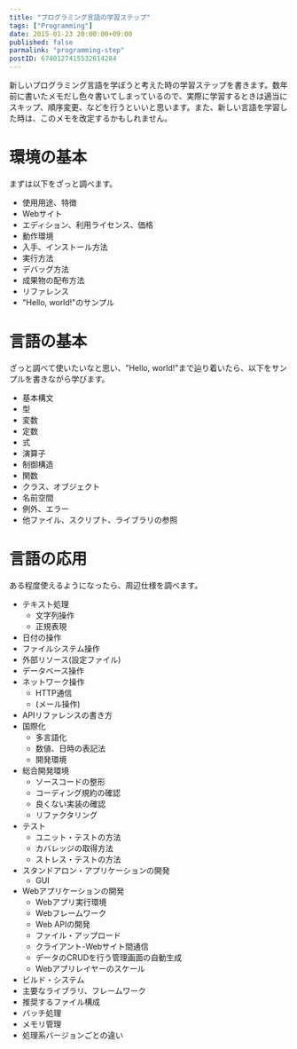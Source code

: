 ```yaml
---
title: "プログラミング言語の学習ステップ"
tags: ["Programming"]
date: 2015-01-23 20:00:00+09:00
published: false
parmalink: "programming-step"
postID: 6740127415532614284
---
```


新しいプログラミング言語を学ぼうと考えた時の学習ステップを書きます。数年前に書いたメモだし色々書いてしまっているので、実際に学習するときは適当にスキップ、順序変更、などを行うといいと思います。また、新しい言語を学習した時は、このメモを改定するかもしれません。

<!-- more -->

# 環境の基本

まずは以下をざっと調べます。

* 使用用途、特徴
* Webサイト
* エディション、利用ライセンス、価格
* 動作環境
* 入手、インストール方法
* 実行方法
* デバッグ方法
* 成果物の配布方法
* リファレンス
* "Hello, world!"のサンプル

# 言語の基本

ざっと調べて使いたいなと思い、"Hello, world!"まで辿り着いたら、以下をサンプルを書きながら学びます。

* 基本構文
* 型
* 変数
* 定数
* 式
* 演算子
* 制御構造
* 関数
* クラス、オブジェクト
* 名前空間
* 例外、エラー
* 他ファイル、スクリプト、ライブラリの参照

# 言語の応用

ある程度使えるようになったら、周辺仕様を調べます。

* テキスト処理
    * 文字列操作
    * 正規表現
* 日付の操作
* ファイルシステム操作
* 外部リソース(設定ファイル)
* データベース操作
* ネットワーク操作
    * HTTP通信
    * (メール操作)
* APIリファレンスの書き方
* 国際化
    * 多言語化
    * 数値、日時の表記法
    * 開発環境
* 総合開発環境
    * ソースコードの整形
    * コーディング規約の確認
    * 良くない実装の確認
    * リファクタリング
* テスト
    * ユニット・テストの方法
    * カバレッジの取得方法
    * ストレス・テストの方法
* スタンドアロン・アプリケーションの開発
    * GUI
* Webアプリケーションの開発
    * Webアプリ実行環境
    * Webフレームワーク
    * Web APIの開発
    * ファイル・アップロード
    * クライアント-Webサイト間通信
    * データのCRUDを行う管理画面の自動生成
    * Webアプリレイヤーのスケール
* ビルド・システム
* 主要なライブラリ、フレームワーク
* 推奨するファイル構成
* バッチ処理
* メモリ管理
* 処理系バージョンごとの違い
